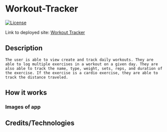 # Workout-Tracker

[![License](https://img.shields.io/badge/License-MIT-blue.svg)](https://opensource.org/licenses/MIT)

Link to deployed site: [Workout Tracker](https://fierce-hamlet-55434.herokuapp.com/)

## Description
    The user is able to view create and track daily workouts. They are able to log multiple exercises in a workout on a given day. They are also able to track the name, type, weight, sets, reps, and duration of the exercise. If the exercise is a cardio exercise, they are able to track the distance traveled.

## How it works

### Images of app

## Credits/Technologies